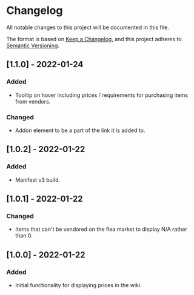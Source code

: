 # Changelog

All notable changes to this project will be documented in this file.

The format is based on [Keep a Changelog](https://keepachangelog.com/en/1.0.0/),
and this project adheres to [Semantic Versioning](https://semver.org/spec/v2.0.0.html).

## [1.1.0] - 2022-01-24

### Added

- Tooltip on hover including prices / requirements for purchasing items from vendors.

### Changed

- Addon element to be a part of the link it is added to.

## [1.0.2] - 2022-01-22

### Added

- Manifest v3 build.

## [1.0.1] - 2022-01-22

### Changed

- Items that can't be vendored on the flea market to display N/A rather than 0.

## [1.0.0] - 2022-01-22

### Added

- Initial functionality for displaying prices in the wiki.
